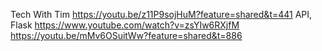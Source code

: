 

Tech With Tim
https://youtu.be/z11P9sojHuM?feature=shared&t=441
API, Flask https://www.youtube.com/watch?v=zsYIw6RXjfM
https://youtu.be/mMv6OSuitWw?feature=shared&t=886